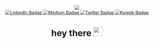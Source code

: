 <div id="header" align="center">
  <img src="https://media.giphy.com/media/MKorKFj0Muz4P0CI7D/giphy.gif">
</div>

<div id="badges" align="center">
  <a href="https://www.linkedin.com/in/gulizardurmaz/">
    <img src="https://img.shields.io/badge/LinkedIn-blue?style=for-the-badge&logo=linkedin&logoColor=white" alt="LinkedIn Badge"/>
  </a>
  <a href="https://medium.com/@gulizar-durmaz">
    <img src="https://img.shields.io/badge/Medium-black?style=for-the-badge&logo=medium&logoColor=white" alt="Medium Badge"/>
  </a>
  <a href="https://twitter.com/GulizarDurmaz">
    <img src="https://img.shields.io/badge/Twitter-blue?style=for-the-badge&logo=twitter&logoColor=white" alt="Twitter Badge"/>
  </a>
  <a href="https://www.kaggle.com/gulizardurmaz">
    <img src="https://img.shields.io/badge/Kaggle-blue?style=for-the-badge&logo=kaggle&logoColor=white" alt="Kaggle Badge"/>
  </a>
<div id="badges">
<img src="https://komarev.com/ghpvc/?username=gulizarrr&style=flat-square&color=blue" alt=""/>
<h1>
  hey there
  <img src="https://media.giphy.com/media/hvRJCLFzcasrR4ia7z/giphy.gif" width="30px"/>
</h1>
